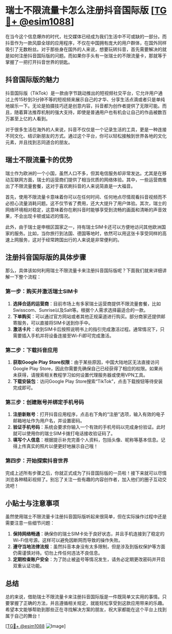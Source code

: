 # 瑞士不限流量卡怎么注册抖音国际版 [[TG💪+ @esim1088](https://t.me/s/esim1088)]

在当今这个信息爆炸的时代，社交媒体已经成为我们生活中不可或缺的一部分。而抖音作为一款风靡全球的应用程序，不仅在中国拥有庞大的用户群体，在国外同样吸引了无数粉丝。对于那些身在国外的人来说，想要玩转抖音，首先需要解决的就是如何注册抖音国际版的问题。而如果你手头有一张瑞士的不限流量卡，那就等于掌握了一把打开抖音世界的钥匙。

## 抖音国际版的魅力

抖音国际版（TikTok）是一款由字节跳动推出的短视频社交平台，它允许用户通过上传15秒到3分钟不等的短视频来展示自己的才华、分享生活点滴或者只是单纯地娱乐一下。无论是拍摄技巧还是创意内容，抖音都为创作者提供了无限可能。而且，随着算法推荐机制的强大支持，即使是普通用户也有机会让自己的作品被数百万甚至上亿的人看到。

对于很多生活在海外的人来说，抖音不仅仅是一个记录生活的工具，更是一种连接不同文化、结识新朋友的方式。通过这个平台，你可以轻松接触到世界各地的文化元素，并且找到志同道合的朋友。

## 瑞士不限流量卡的优势

瑞士作为欧洲的一个小国，虽然人口不多，但其电信服务却非常发达。尤其是在移动互联网方面，瑞士的运营商们提供了相当优质的网络体验。其中，一些运营商推出了不限流量套餐，这对于喜欢刷抖音的人来说简直是一大福音。

首先，使用不限流量卡意味着你可以在任何时间、任何地点尽情观看抖音视频而不必担心流量消耗问题。这不仅节省了费用，还大大提升了用户体验。其次，瑞士的网络环境相对稳定，这意味着你在刷抖音时能够享受到流畅的画面和清晰的声音效果，不会出现卡顿或延迟的情况。

此外，由于瑞士是申根区国家之一，持有瑞士SIM卡还可以方便地访问其他欧洲国家的服务。比如，当你旅行到法国、德国等地时，依然可以用这张卡享受同样的高速上网服务，这对于经常跨国出行的人来说是非常便利的。

## 注册抖音国际版的具体步骤

那么，具体该如何利用瑞士不限流量卡来注册抖音国际版呢？下面我们就来详细讲解一下整个流程：

### 第一步：购买并激活瑞士SIM卡

1. **选择合适的运营商**：目前市场上有多家瑞士运营商提供不限流量套餐，比如Swisscom、Sunrise以及Salt等。根据个人需求选择最适合的一款。
2. **下单购买**：可以通过官方网站或者其他正规渠道进行购买。部分商家还提供邮寄服务，可以直接将SIM卡送到你手中。
3. **激活卡片**：收到SIM卡后按照说明书上的指引完成激活过程。通常情况下，只需要插入手机并将设备连接至Wi-Fi即可完成激活。

### 第二步：下载抖音应用

1. **获取Google Play Store权限**：由于某些原因，中国大陆地区无法直接访问Google Play Store，因此你需要先确保自己已经获得了相应的权限。如果尚未获得，请搜索相关教程学习如何设置代理服务器或使用VPN工具。
2. **下载安装包**：访问Google Play Store搜索“TikTok”，点击下载按钮等待安装完成即可。

### 第三步：创建账号并绑定手机号码

1. **注册新账号**：打开抖音应用程序，点击右下角的“注册”选项，输入有效的电子邮箱地址作为用户名，并设置密码。
2. **验证手机号码**：系统会要求你输入一个有效的手机号码以完成身份验证。此时就可以使用你的瑞士SIM卡拨打电话接收验证码了。
3. **填写个人信息**：根据提示补充完善个人资料，包括头像、昵称等基本信息。记得上传真实的照片以便更好地展示自己哦！

### 第四步：开始探索抖音世界

完成上述所有步骤之后，你就正式成为了抖音国际版的一员啦！接下来就可以尽情浏览各种精彩视频了。别忘了关注一些有趣的内容创作者，加入他们的圈子互动交流吧！

## 小贴士与注意事项

虽然使用瑞士不限流量卡注册抖音国际版听起来很简单，但在实际操作过程中还是需要注意一些细节问题：

1. **保持网络畅通**：确保你的瑞士SIM卡处于良好状态，并且手机连接到了稳定的Wi-Fi信号源。这样可以避免因断网而导致的操作失败。
2. **遵守当地法律法规**：虽然抖音本身没有太多限制，但是涉及到版权保护等方面仍需谨慎对待。切勿上传任何违法不良信息。
3. **定期检查账户安全**：为了防止被盗号等情况发生，请务必定期更改密码并开启双重认证功能。

## 总结

总的来说，借助瑞士不限流量卡来注册抖音国际版是一件既简单又实用的事情。只要掌握了正确的方法，并且遵循相关规定，就能轻松享受到这款应用带来的乐趣。希望本文能够帮助到那些正在寻找解决方案的朋友，祝大家都能在这个平台上找到属于自己的舞台！

[[TG💪+ @esim1088](https://t.me/s/esim1088) ![Image](https://i.postimg.cc/4NQfJmqS/Snipaste-2025-05-13-00-14-12.png)]